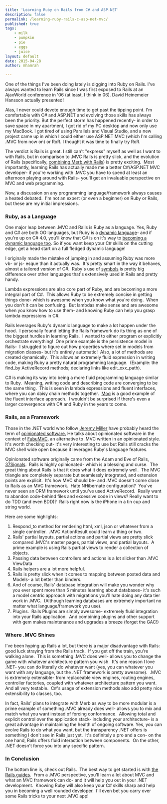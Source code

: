 ```yaml
---
title: 'Learning Ruby on Rails from C# and ASP.NET'
description: false
permalink: /learning-ruby-rails-c-asp-net-mvc/
published: true
tags:
    - milk
    - pumpkin
    - pie
    - eggs
    - juice
layout: default
date: 2015-04-28
author: mhamrah

---
```


One of the things I've been doing lately is digging into Ruby on Rails. I've always wanted to learn Rails since I was first exposed to Rails at an AjaxWorld conference in '06 (at least, I think in 06). David Heinemeier Hansson actually presented!

Alas, I never could devote enough time to get past the tipping point. I'm comfortable with C# and ASP.NET and evolving those skills has always been the priority. But the perfect storm has happened recently- in order to save space in my apartment, I got rid of my PC desktop and now only use my MacBook. I got tired of using Parallels and Visual Studio, and a new project came up in which I could either use ASP.NET MVC (which I'm calling .MVC from now on) or RoR. I thought it was time to finally try RoR.

The verdict is Rails is great. I still can't "express" myself as well as I want to with Rails, but in comparison to .MVC Rails is pretty slick, and the evolution of Rails (specifically, [combining Merb with Rails](http://rubyonrails.org/merb)) is pretty exciting.  Most importantly, learning Rails has actually made me a better C#/ASP.NET MVC developer- if you're working with .MVC you have to spend at least an afternoon playing around with Rails- you'll get an invaluable perspective on MVC and web programming.

Now, a discussion on any programming language/framework always causes a heated debated.  I'm not an expert (or even a beginner) on Ruby or Rails, but these are my initial impressions.

### Ruby, as a Language

One major leap between .MVC and Rails is Ruby as a language. Yes, Ruby and C# are both OO languages, but Ruby is a [dynamic language](http://en.wikipedia.org/wiki/Dynamic_programming_language)- and if you're up on C# 4.0, you'll know that C# is on it's way to [becoming a dynamic language too](http://ironpython-urls.blogspot.com/2008/12/c-becomes-dynamic-language.html). So if you want keep your C# skills on the cutting edge, get a head start on a full fledged dynamic language!

I originally made the mistake of jumping in and assuming Ruby was more vb- or js- esque than it actually was.  It's pretty smart in the way it behaves, almost a tailored version of C#.  Ruby's use of [symbols](http://glu.ttono.us/articles/2005/08/19/understanding-ruby-symbols) is pretty big difference over other languages that's extensively used in Rails and pretty handy.

Lambda expressions are also core part of Ruby, and are becoming a more integral part of C#.  This allows Ruby to be extremely concise in getting things done- which is awesome when you know what you're doing.  When you don't it can be confusing.  But lambdas make sense and are awesome when you know how to use them- and knowing Ruby can help you grasp lambda expressions in C#.

Rails leverages Ruby's dynamic language to make a lot happen under the hood.  I personally found letting the Rails framework do its thing as one of the biggest hurdles in learning Rails.  I wanted to either program or explicitly orchestrate everything!  One prime example is the persistence model in Rails-  I struggled to figure out how properties where set in models from migration classes- but it's entirely automatic!  Also, a lot of methods are created dynamically.  This allows an extremely fluid expression in writing code, making Ruby a pretty natural programming language.  (Example: the find_by ActiveRecord methods; declaring links like edit_xxx_path).

C# is making its way into being a more fluid programming language similar to Ruby.  Meaning, writing code and describing code are converging to be the same thing.  This is seen in lambda expressions and fluent interfaces, where you can daisy chain methods together.  [Moq](http://code.google.com/p/moq/) is a good example of the fluent interface approach.  I wouldn't be surprised if there's even a larger convergence with C# and Ruby in the years to come.

### Rails, as a Framework

Those in the .NET world who follow [Jeremy Miller](http://codebetter.com/blogs/jeremy.miller/) have probably heard the term of [opinionated software.](http://codebetter.com/blogs/jeremy.miller/archive/2008/10/23/our-opinions-on-the-asp-net-mvc-introducing-the-thunderdome-principle.aspx) He talks about opinionated software in the context of [FubuMVC](http://code.google.com/p/fubumvc/), an alternative to .MVC written in an opinionated style.  It's worth checking out- it's very interesting to use but Rails still cracks the MVC shell wide open because it leverages Ruby's language features.

Opinionated software originally came from the Adam and Eve of Rails, [37Signals](http://gettingreal.37signals.com/ch04_Make_Opinionated_Software.php).  Rails is highly opinionated- which is a blessing and curse.  The great thing about Rails is that it does what it does extremely well.  The MVC triangle are completely separate but seamlessly integrated, and extension points are explicit.  It's how MVC should be- and .MVC doesn't come close to Rails as an MVC framework.  Hate NHibernate configuration?  You've never seen an ORM framework until you've used ActiveRecord.  Really want to abandon code-behind files and excessive code in views? Really want to do TDD (and even BDD)?  Rails right now is the iPhone in a tin cup and string world.

Here are some highlights:

1.  Respond_to method for rendering html, xml, json or whatever from a single controller.  .MVC ActionResult could learn a thing or two.
2.  Rails' partial layouts, partial actions and partial views are pretty slick compared .MVC's master pages, partial views, and partial layouts.  A prime example is using Rails partial views to render a collection of objects.
3.  Passing data between controllers and actions is a lot slicker than .MVC ViewData
4.  Rails helpers are a lot more helpful.
5.  Rails is pretty slick when it comes to mapping between posted data and Models- a lot better than binders.
6.  And of course, Rails' database integration will make you wonder why you ever spent more than 5 minutes learning about databases- it's such a model centric approach with migrations you'll hate doing any data tier work in .MVC.  (Although learning databases are extremely important no matter what language/framework you use).
7.  Plugins.  Rails Plugins are simply awesome- extremely fluid integration into your Rails application.  And combining plugins and other support with gem makes maintenance and upgrades a breeze (forget the GAC!)

### Where .MVC Shines

I've been hyping up Rails a lot, but there is a major disadvantage with Rails: good luck straying from the Rails track.  If you get off the train, you're walking alone.  This is something .MVC does well- allows you to change the game with whatever architecture pattern you wish.  It's one reason I love .NET- you can do literally do whatever want (yes, you can whatever you want with any language, but the .NET framework is pretty awesome).  .MVC is extremely extensible- from replaceable view engines, routing engines, controller factories, coupled with whatever architecture pattern you want.  And all very testable.  C#'s usage of extension methods also add pretty nice extensibility to classes, too.

In fact, Rails' plans to integrate with Merb as way to be more modular is a prime example of something .MVC already does well- allows you to mix and match what you want instead of forcing conformance.  Allowing total and explicit control over the application stack- including your architecture- is a great advantage in maintaining the health of ongoing software. Yes, you can evolve Rails to do what you want, but the transparency .NET offers is something I don't see in Rails just yet.  It's definitely a pro and a con- on the one hand, Rails offers fluid interaction between components.  On the other, .NET doesn't force you into any specific pattern.

### In Conclusion

The bottom line is, check out Rails.  The best way to get started is with [the Rails guides](http://guides.rails.info/).  From a .MVC perspective, you'll learn a lot about MVC and what an MVC framework can do- and it will help you out in your .NET development.  Knowing Ruby will also keep your C# skills sharp and help you in becoming a well rounded developer.  I'll even bet you carry over some Rails tricks to your next .MVC app!
